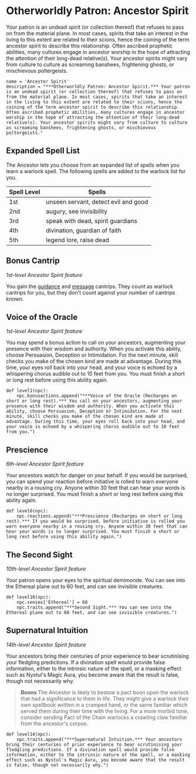# Otherworldly Patron: Ancestor Spirit
Your patron is an undead spirit (or collection thereof) that refuses to pass on from the material plane. In most cases, spirits that take an interest in the living to this extent are related to their scions, hence the coining of the term ancestor spirit to describe this relationship. Often ascribed prophetic abilities, many cultures engage in ancestor worship in the hope of attracting the attention of their long-dead relative(s). Your ancestor spirits might vary from culture to culture as screaming banshees, frightening ghosts, or mischievous poltergeists.

```
name = 'Ancestor Spirit'
description = "***Otherworldly Patron: Ancestor Spirit.*** Your patron is an undead spirit (or collection thereof) that refuses to pass on from the material plane. In most cases, spirits that take an interest in the living to this extent are related to their scions, hence the coining of the term ancestor spirit to describe this relationship. Often ascribed prophetic abilities, many cultures engage in ancestor worship in the hope of attracting the attention of their long-dead relative(s). Your ancestor spirits might vary from culture to culture as screaming banshees, frightening ghosts, or mischievous poltergeists."
```

## Expanded Spell List
The Ancestor lets you choose from an expanded list of spells when you learn a warlock spell. The following spells are added to the warlock list for you.

Spell Level | Spells
----------- | ----------
1st | unseen servant, detect evil and good
2nd | augury, see invisibility
3rd | speak with dead, spirit guardians
4th | divination, guardian of faith
5th | legend lore, raise dead

## Bonus Cantrip
*1st-level Ancestor Spirit feature*

You gain the [guidance](../../Magic/Spells/guidance.md) and [message](../../Magic/Spells/message.md) cantrips. They count as warlock cantrips for you, but they don't count against your number of cantrips known.

## Voice of the Oracle
*1st-level Ancestor Spirit feature*

You may spend a bonus action to call on your ancestors, augmenting your presence with their wisdom and authority. When you activate this ability, choose Persuasion, Deception or Intimidation. For the next minute, skill checks you make of the chosen kind are made at advantage. During this time, your eyes roll back into your head, and your voice is echoed by a whispering chorus audible out to 10 feet from you. You must finish a short or long rest before using this ability again.

```
def level1(npc):
    npc.bonusactions.append("***Voice of the Oracle (Recharges on short or long rest).*** You call on your ancestors, augmenting your presence with their wisdom and authority. When you activate this ability, choose Persuasion, Deception or Intimidation. For the next minute, skill checks you make of the chosen kind are made at advantage. During this time, your eyes roll back into your head, and your voice is echoed by a whispering chorus audible out to 10 feet from you.")
```

## Prescience
*6th-level Ancestor Spirit feature*

Your ancestors watch for danger on your behalf. If you would be surprised, you can spend your reaction before initiative is rolled to warn everyone nearby in a rousing cry. Anyone within 30 feet that can hear your words is no longer surprised. You must finish a short or long rest before using this ability again.

```
def level6(npc):
    npc.reactions.append("***Prescience (Recharges on short or long rest).*** If you would be surprised, before initiative is rolled you warn everyone nearby in a rousing cry. Anyone within 30 feet that can hear your words is no longer surprised. You must finish a short or long rest before using this ability again.")
```

## The Second Sight
*10th-level Ancestor Spirit feature*

Your patron opens your eyes to the spiritual demimonde. You can see into the Ethereal plane out to 60 feet, and can see invisible creatures.

```
def level10(npc):
    npc.senses['Ethereal'] = 60
    npc.traits.append("***Second Sight.*** You can see into the Ethereal plane out to 60 feet, and can see invisible creatures.")
```

## Supernatural Intuition
*14th-level Ancestor Spirit feature*

Your ancestors bring their centuries of prior experience to bear scrutinising your fledgling predictions. If a divination spell would provide false information, either to the intrinsic nature of the spell, or a masking effect such as Nystul's Magic Aura, you become aware that the result is false, though not necessarily why.

> **Boons**
> The Ancestor is likely to bestow a pact boon upon the warlock that had a significance to them in life. They might give a warlock their own spellbook written in a cramped hand, or the same familiar which served them during their time with the living. For a more morbid tone, consider sending Pact of the Chain warlocks a crawling claw familiar from the ancestor's corpse.

```
def level14(npc):
    npc.traits.append("***Supernatural Intuition.*** Your ancestors bring their centuries of prior experience to bear scrutinising your fledgling predictions. If a divination spell would provide false information, either to the intrinsic nature of the spell, or a masking effect such as Nystul's Magic Aura, you become aware that the result is false, though not necessarily why.")
```
